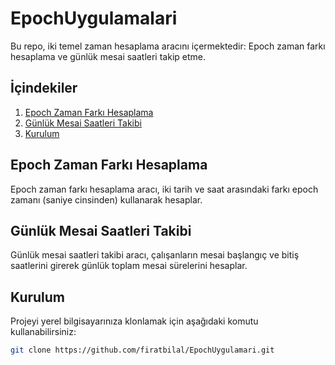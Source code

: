 # EpochUygulamalari

Bu repo, iki temel zaman hesaplama aracını içermektedir: Epoch zaman farkı hesaplama ve günlük mesai saatleri takip etme.

## İçindekiler
1. [Epoch Zaman Farkı Hesaplama](#epoch-zaman-farkı-hesaplama)
2. [Günlük Mesai Saatleri Takibi](#günlük-mesai-saatleri-takibi)
3. [Kurulum](#kurulum)

## Epoch Zaman Farkı Hesaplama

Epoch zaman farkı hesaplama aracı, iki tarih ve saat arasındaki farkı epoch zamanı (saniye cinsinden) kullanarak hesaplar.

## Günlük Mesai Saatleri Takibi

Günlük mesai saatleri takibi aracı, çalışanların mesai başlangıç ve bitiş saatlerini girerek günlük toplam mesai sürelerini hesaplar.

## Kurulum

Projeyi yerel bilgisayarınıza klonlamak için aşağıdaki komutu kullanabilirsiniz:

```bash
git clone https://github.com/firatbilal/EpochUygulamari.git
```
